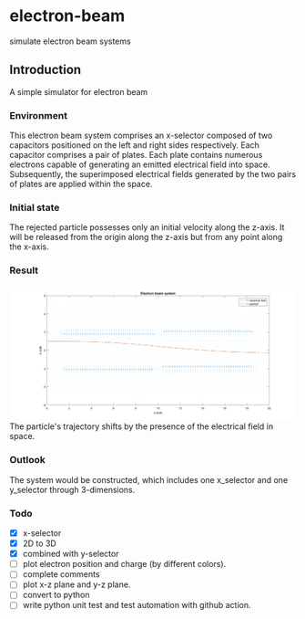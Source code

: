 # electron-beam
simulate electron beam systems
## Introduction
A simple simulator for electron beam
### Environment
This electron beam system comprises an x-selector composed of two capacitors positioned on the left and right sides respectively. Each capacitor comprises a pair of plates. Each plate contains numerous electrons capable of generating an emitted electrical field into space. Subsequently, the superimposed electrical fields generated by the two pairs of plates are applied within the space.
### Initial state
The rejected particle possesses only an initial velocity along the z-axis. It will be released from the origin along the z-axis but from any point along the x-axis.
### Result
![](particle_through_x_selector.png)
The particle's trajectory shifts by the presence of the electrical field in space.
### Outlook
The system would be constructed, which includes one x_selector and one y_selector through 3-dimensions.

### Todo
- [x] x-selector
- [x] 2D to 3D
- [x] combined with y-selector
- [ ] plot electron position and charge (by different colors).
- [ ]  complete comments
- [ ] plot x-z plane and y-z plane.
- [ ] convert to python
- [ ] write python unit test and test automation with github action.